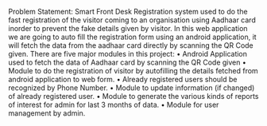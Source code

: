 Problem Statement:
Smart Front Desk Registration system used to do the fast registration of the visitor coming to an organisation using Aadhaar card inorder to prevent the fake details given by visitor. 
In this web application we are going to auto fill the registration form using an android application, it will fetch the data from the aadhaar card directly by scanning the QR Code given. 
There are five major modules in this project:
•	Android Application used to fetch the data of Aadhaar card by scanning the QR Code given
•	Module to do the registration of visitor by autofilling the details fetched from android application to web form.
•	Already registered users should be recognized by Phone Number.
•	Module to update information (if changed) of already registered user.
•	Module to generate the various kinds of reports of interest for admin for last 3 months of data. 
•	Module for user management by admin.